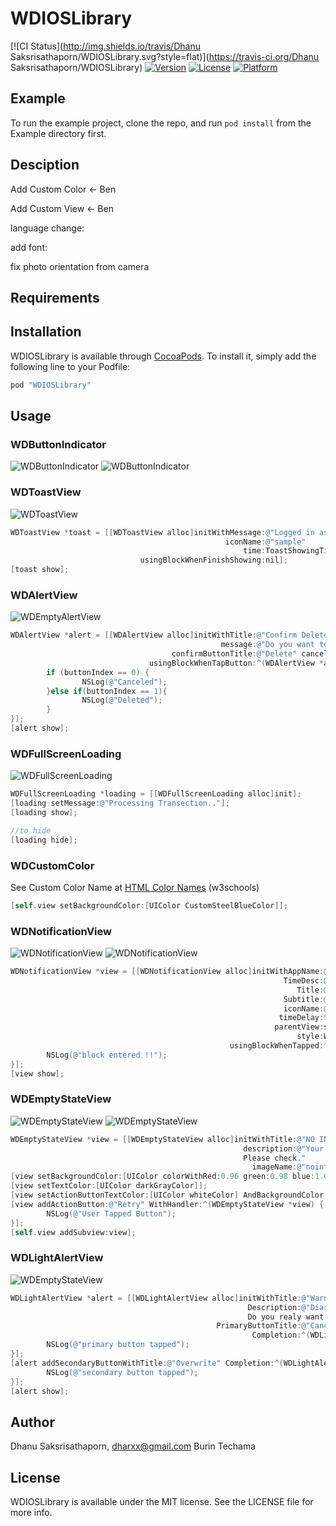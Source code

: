 # WDIOSLibrary

[![CI Status](http://img.shields.io/travis/Dhanu Saksrisathaporn/WDIOSLibrary.svg?style=flat)](https://travis-ci.org/Dhanu Saksrisathaporn/WDIOSLibrary)
[![Version](https://img.shields.io/cocoapods/v/WDIOSLibrary.svg?style=flat)](http://cocoapods.org/pods/WDIOSLibrary)
[![License](https://img.shields.io/cocoapods/l/WDIOSLibrary.svg?style=flat)](http://cocoapods.org/pods/WDIOSLibrary)
[![Platform](https://img.shields.io/cocoapods/p/WDIOSLibrary.svg?style=flat)](http://cocoapods.org/pods/WDIOSLibrary)

## Example

To run the example project, clone the repo, and run `pod install` from the Example directory first.

## Desciption

Add Custom Color <- Ben

Add Custom View <- Ben

language change:

add font:

fix photo orientation from camera

## Requirements

## Installation

WDIOSLibrary is available through [CocoaPods](http://cocoapods.org). To install
it, simply add the following line to your Podfile:

```ruby
pod "WDIOSLibrary"
```

## Usage

### WDButtonIndicator
![WDButtonIndicator](http://i67.tinypic.com/htcqpe.png) ![WDButtonIndicator](http://i65.tinypic.com/16lejht.png)


### WDToastView
![WDToastView](http://i67.tinypic.com/wj80lt.png)
```objective-c
WDToastView *toast = [[WDToastView alloc]initWithMessage:@"Logged in as.. Benmore99"
                                                iconName:@"sample"
                                                    time:ToastShowingTimeNormal
                             usingBlockWhenFinishShowing:nil];
[toast show];
```


### WDAlertView
![WDEmptyAlertView](http://i64.tinypic.com/hsmi42.png)
```objective-c
WDAlertView *alert = [[WDAlertView alloc]initWithTitle:@"Confirm Delete" 
                                               message:@"Do you want to delete this item." 
                                    confirmButtonTitle:@"Delete" cancelButtonTitle:@"No"
                               usingBlockWhenTapButton:^(WDAlertView *alertView, NSInteger buttonIndex) {
        if (buttonIndex == 0) {
                NSLog(@"Canceled");
        }else if(buttonIndex == 1){
                NSLog(@"Deleted");
        }
}];
[alert show];
```


### WDFullScreenLoading
![WDFullScreenLoading](http://i68.tinypic.com/2a80w8k.png)
```objective-c
WDFullScreenLoading *loading = [[WDFullScreenLoading alloc]init];
[loading setMessage:@"Processing Transection.."];
[loading show];

//to hide
[loading hide];
```


### WDCustomColor
See Custom Color Name at [HTML Color Names](http://www.w3schools.com/colors/colors_names.asp) (w3schools)
```objective-c
[self.view setBackgroundColor:[UIColor CustomSteelBlueColor]];
```


### WDNotificationView
![WDNotificationView](http://i64.tinypic.com/2njh8is.png) ![WDNotificationView](http://i67.tinypic.com/dftyja.png)
```objective-c
WDNotificationView *view = [[WDNotificationView alloc]initWithAppName:@"WDIOSLibrary" 
                                                             TimeDesc:@"now" 
                                                                Title:@"Download Complete" 
                                                             Subtitle:@"Your file has been downloaded." 
                                                             iconName:@"sample" 
                                                            timeDelay:5 
                                                           parentView:self.view 
                                                                style:WDNotificationViewStyleDark 
                                                 usingBlockWhenTapped:^(WDNotificationView *notificationView) {
        NSLog(@"block entered !!");
}];
[view show];
```


### WDEmptyStateView
![WDEmptyStateView](http://i68.tinypic.com/15fzb4.png) ![WDEmptyStateView](http://i63.tinypic.com/fw83rb.png)
```objective-c
WDEmptyStateView *view = [[WDEmptyStateView alloc]initWithTitle:@"NO INTERNET" 
                                                    description:@"Your internet connention was lost,\n
                                                    Please check." 
                                                      imageName:@"nointernet"];
[view setBackgroundColor:[UIColor colorWithRed:0.96 green:0.98 blue:1.00 alpha:1.0]];
[view setTextColor:[UIColor darkGrayColor]];
[view setActionButtonTextColor:[UIColor whiteColor] AndBackgroundColor:[UIColor CustomCrimsonColor]];
[view addActionButton:@"Retry" WithHandler:^(WDEmptyStateView *view) {
        NSLog(@"User Tapped Button");
}];
[self.view addSubview:view];
```


### WDLightAlertView
![WDEmptyStateView](http://i63.tinypic.com/5jxsh1.png)
```objective-c
WDLightAlertView *alert = [[WDLightAlertView alloc]initWithTitle:@"Warning" 
                                                     Description:@"Diary for Sep 8, 2016 already exist! 
                                                     Do you realy want to overwrite it?" 
                                              PrimaryButtonTitle:@"Cancel" 
                                                      Completion:^(WDLightAlertView *alert){
        NSLog(@"primary button tapped");
}];
[alert addSecondaryButtonWithTitle:@"Overwrite" Completion:^(WDLightAlertView *alert) {
        NSLog(@"secondary button tapped");
}];
[alert show];
```

## Author

Dhanu Saksrisathaporn, dharxx@gmail.com
Burin Techama

## License

WDIOSLibrary is available under the MIT license. See the LICENSE file for more info.
